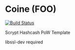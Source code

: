 Coine (FOO)
===========

[![Build Status](https://travis-ci.org/RazorLove/coine.png?branch=master)](https://travis-ci.org/RazorLove/coine)


Scrypt Hashcash PoW Template

libssl-dev required
